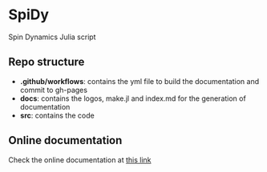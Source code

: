 # SpiDy
Spin Dynamics Julia script

## Repo structure
* **.github/workflows**: contains the yml file to build the documentation and commit to gh-pages
* **docs**: contains the logos, make.jl and index.md for the generation of documentation
* **src**: contains the code

## Online documentation
Check the online documentation at [this link](https://github.com/quantum-exeter/SpiDy.jl/dev)